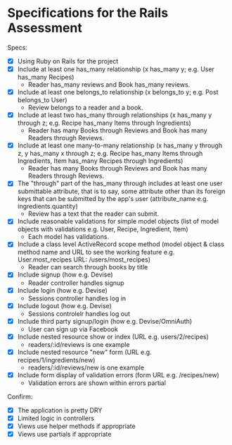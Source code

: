 # Specifications for the Rails Assessment

Specs:
- [x] Using Ruby on Rails for the project
- [x] Include at least one has_many relationship (x has_many y; e.g. User has_many Recipes) 
    - Reader has_many reviews and Book has_many reviews.
- [x] Include at least one belongs_to relationship (x belongs_to y; e.g. Post belongs_to User)
    - Review belongs to a reader and a book.
- [x] Include at least two has_many through relationships (x has_many y through z; e.g. Recipe has_many Items through Ingredients)
    - Reader has many Books through Reviews and Book has many Readers through Reviews.
- [x] Include at least one many-to-many relationship (x has_many y through z, y has_many x through z; e.g. Recipe has_many Items through Ingredients, Item has_many Recipes through Ingredients)
    - Reader has many Books through Reviews and Book has many Readers through Reviews.
- [x] The "through" part of the has_many through includes at least one user submittable attribute, that is to say, some attribute other than its foreign keys that can be submitted by the app's user (attribute_name e.g. ingredients.quantity)
    - Review has a text that the reader can submit.
- [x] Include reasonable validations for simple model objects (list of model objects with validations e.g. User, Recipe, Ingredient, Item)
    - Each model has validations.
- [x] Include a class level ActiveRecord scope method (model object & class method name and URL to see the working feature e.g. User.most_recipes URL: /users/most_recipes)
    - Reader can search through books by title
- [x] Include signup (how e.g. Devise)
    - Reader controller handles signup
- [x] Include login (how e.g. Devise)
    - Sessions controller handles log in
- [x] Include logout (how e.g. Devise)
    - Sessions controlelr handles log out
- [x] Include third party signup/login (how e.g. Devise/OmniAuth)
    - User can sign up via Facebook
- [x] Include nested resource show or index (URL e.g. users/2/recipes)
    - readers/:id/reviews is one example 
- [x] Include nested resource "new" form (URL e.g. recipes/1/ingredients/new)
    - readers/:id/reviews/new is one example
- [x] Include form display of validation errors (form URL e.g. /recipes/new)
    - Validation errors are shown within errors partial

Confirm:
- [x] The application is pretty DRY
- [x] Limited logic in controllers
- [x] Views use helper methods if appropriate
- [x] Views use partials if appropriate
